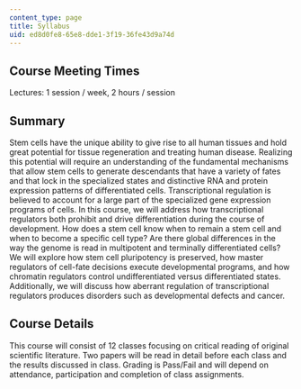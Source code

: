 ```yaml
---
content_type: page
title: Syllabus
uid: ed8d0fe8-65e8-dde1-3f19-36fe43d9a74d
---
```


Course Meeting Times
--------------------

Lectures: 1 session / week, 2 hours / session

Summary
-------

Stem cells have the unique ability to give rise to all human tissues and hold great potential for tissue regeneration and treating human disease. Realizing this potential will require an understanding of the fundamental mechanisms that allow stem cells to generate descendants that have a variety of fates and that lock in the specialized states and distinctive RNA and protein expression patterns of differentiated cells. Transcriptional regulation is believed to account for a large part of the specialized gene expression programs of cells. In this course, we will address how transcriptional regulators both prohibit and drive differentiation during the course of development. How does a stem cell know when to remain a stem cell and when to become a specific cell type? Are there global differences in the way the genome is read in multipotent and terminally differentiated cells? We will explore how stem cell pluripotency is preserved, how master regulators of cell-fate decisions execute developmental programs, and how chromatin regulators control undifferentiated versus differentiated states. Additionally, we will discuss how aberrant regulation of transcriptional regulators produces disorders such as developmental defects and cancer.

Course Details
--------------

This course will consist of 12 classes focusing on critical reading of original scientific literature. Two papers will be read in detail before each class and the results discussed in class. Grading is Pass/Fail and will depend on attendance, participation and completion of class assignments.